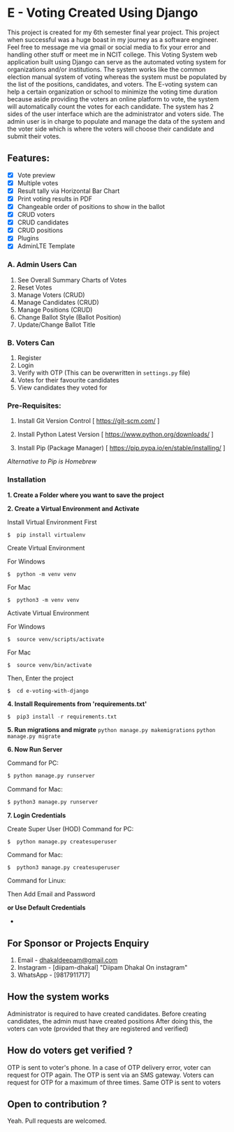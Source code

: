 # E - Voting Created Using Django

This project is created for my 6th semester final year project. This project when successful was a huge boast in my journey as a software engineer. Feel free to message me via gmail or social media to fix your error and handling other stuff or meet me in NCIT college.
This Voting System web application built using Django can serve as the automated voting system for organizations and/or institutions. The system works like the common election manual system of voting whereas the system must be populated by the list of the positions, candidates, and voters. The E-voting system can help a certain organization or school to minimize the voting time duration because aside providing the voters an online platform to vote, the system will automatically count the votes for each candidate. The system has 2 sides of the user interface which are the administrator and voters side. The admin user is in charge to populate and manage the data of the system and the voter side which is where the voters will choose their candidate and submit their votes.

## Features:

- [x] Vote preview
- [x] Multiple votes
- [x] Result tally via Horizontal Bar Chart
- [x] Print voting results in PDF
- [x] Changeable order of positions to show in the ballot
- [x] CRUD voters
- [x] CRUD candidates
- [x] CRUD positions
- [x] Plugins
- [x] AdminLTE Template

### A. Admin Users Can

1. See Overall Summary Charts of Votes
2. Reset Votes
3. Manage Voters (CRUD)
4. Manage Candidates (CRUD)
5. Manage Positions (CRUD)
6. Change Ballot Style (Ballot Position)
7. Update/Change Ballot Title

### B. Voters Can

1. Register
2. Login
3. Verify with OTP (This can be overwritten in `settings.py` file)
4. Votes for their favourite candidates
5. View candidates they voted for

### Pre-Requisites:

1. Install Git Version Control
   [ https://git-scm.com/ ]

2. Install Python Latest Version
   [ https://www.python.org/downloads/ ]

3. Install Pip (Package Manager)
   [ https://pip.pypa.io/en/stable/installing/ ]

_Alternative to Pip is Homebrew_

### Installation

**1. Create a Folder where you want to save the project**

**2. Create a Virtual Environment and Activate**

Install Virtual Environment First

```
$  pip install virtualenv
```

Create Virtual Environment

For Windows

```
$  python -m venv venv
```

For Mac

```
$  python3 -m venv venv
```

Activate Virtual Environment

For Windows

```
$  source venv/scripts/activate
```

For Mac

```
$  source venv/bin/activate
```

Then, Enter the project

```
$  cd e-voting-with-django
```

**4. Install Requirements from 'requirements.txt'**

```python
$  pip3 install -r requirements.txt
```

**5. Run migrations and migrate**
`python manage.py makemigrations`
`python manage.py migrate`

**6. Now Run Server**

Command for PC:

```python
$ python manage.py runserver
```

Command for Mac:

```python
$ python3 manage.py runserver
```

**7. Login Credentials**

Create Super User (HOD)
Command for PC:

```
$  python manage.py createsuperuser
```

Command for Mac:

```
$  python3 manage.py createsuperuser
```

Command for Linux:



Then Add Email and Password

**or Use Default Credentials**

-

## For Sponsor or Projects Enquiry

1. Email - dhakaldeepam@gmail.com
2. Instagram - [diipam-dhakal] "Diipam Dhakal On instagram"
3. WhatsApp - [9817911717]

## How the system works

Administrator is required to have created candidates.
Before creating candidates, the admin must have created positions
After doing this, the voters can vote (provided that they are registered and verified)

## How do voters get verified ?

OTP is sent to voter's phone. In a case of OTP delivery error, voter can request for OTP again.
The OTP is sent via an SMS gateway.
Voters can request for OTP for a maximum of three times.
Same OTP is sent to voters

## Open to contribution ?

Yeah. Pull requests are welcomed.



